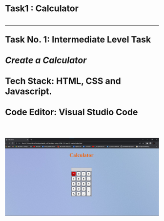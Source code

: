 
<h1><b>Task1 : Calculator</b><br><h1>
  <hr>
<b>Task No. 1: Intermediate Level Task</b><br><br>
  <i><b>Create a Calculator</b></i><br><br>
<b>Tech Stack:<b> HTML, CSS and Javascript.<br><br>
<b>Code Editor:<b> Visual Studio Code<br><br><br>
  <img src ="https://github.com/DanishRampure/LGMVIP-Web/blob/main/Task2/Screenshot 2022-05-28 134643.jpg" alt ="calci">
